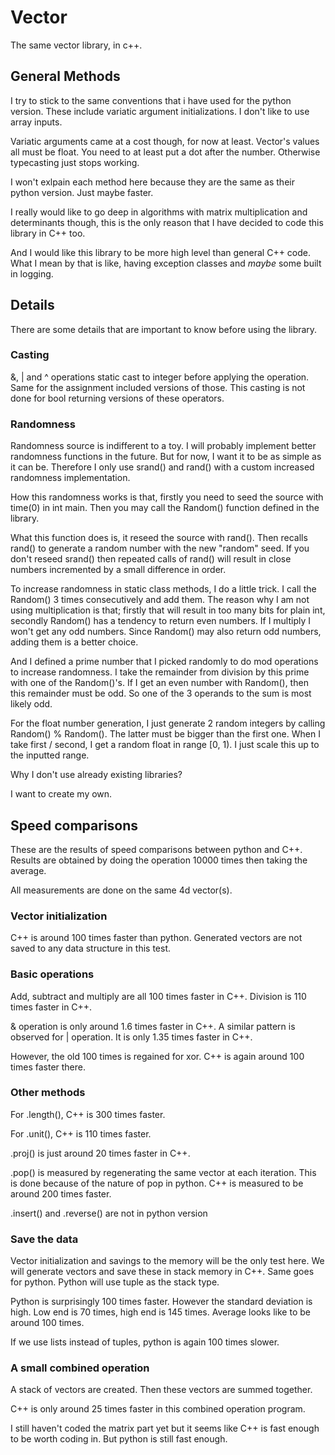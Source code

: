 # Vector

The same vector library, in c++.

## General Methods

I try to stick to the same conventions
that i have used for the python version.
These include variatic argument initializations.
I don't like to use array inputs.

Variatic arguments came at a cost though, 
for now at least. Vector's values all must be
float. You need to at least put a dot after the
number. Otherwise typecasting just stops working.

I won't exlpain each method here because they are
the same as their python version. Just maybe faster.

I really would like to go deep in algorithms with
matrix multiplication and determinants though, this
is the only reason that I have decided to code this
library in C++ too.

And I would like this library to be more high level
than general C++ code. What I mean by that is like,
having exception classes and _maybe_ some built in 
logging.

## Details

There are some details that are important to know
before using the library.

### Casting

&, | and ^ operations static cast to integer before
applying the operation. Same for the assignment included
versions of those. This casting is not done for bool 
returning versions of these operators.

### Randomness

Randomness source is indifferent to a toy. I will
probably implement better randomness functions in
the future. But for now, I want it to be as simple
as it can be. Therefore I only use srand() and rand()
with a custom increased randomness implementation.

How this randomness works is that, firstly you need to
seed the source with time(0) in int main. Then you may
call the Random() function defined in the library.

What this function does is, it reseed the source with 
rand(). Then recalls rand() to generate a random number
with the new "random" seed. If you don't reseed srand()
then repeated calls of rand() will result in close numbers
incremented by a small difference in order.

To increase randomness in static class methods, I do a
little trick. I call the Random() 3 times consecutively
and add them. The reason why I am not using multiplication
is that; firstly that will result in too many bits for plain
int, secondly Random() has a tendency to return even numbers.
If I multiply I won't get any odd numbers. Since Random() may
also return odd numbers, adding them is a better choice.

And I defined a prime number that I picked randomly to
do mod operations to increase randomness. I take the
remainder from division by this prime with one of the
Random()'s. If I get an even number with Random(), then
this remainder must be odd. So one of the 3 operands to the
sum is most likely odd.

For the float number generation, I just generate 2 random
integers by calling Random() % Random(). The latter must
be bigger than the first one. When I take first / second,
I get a random float in range [0, 1). I just scale this
up to the inputted range.

Why I don't use already existing libraries?

I want to create my own.

## Speed comparisons

These are the results of speed comparisons between python
and C++. Results are obtained by doing the operation 10000
times then taking the average.

All measurements are done on the same 4d vector(s).

### Vector initialization

C++ is around 100 times faster than python. Generated vectors
are not saved to any data structure in this test.

### Basic operations

Add, subtract and multiply are all 100 times faster in C++.
Division is 110 times faster in C++.

& operation is only around 1.6 times faster in C++. A similar
pattern is observed for | operation. It is only 1.35 times
faster in C++.

However, the old 100 times is regained for xor. C++ is again
around 100 times faster there.

### Other methods

For .length(), C++ is 300 times faster.

For .unit(), C++ is 110 times faster.

.proj() is just around 20 times faster in C++.

.pop() is measured by regenerating the same vector at each
iteration. This is done because of the nature of pop in python.
C++ is measured to be around 200 times faster.

.insert() and .reverse() are not in python version

### Save the data

Vector initialization and savings to the memory will be the only
test here. We will generate vectors and save these in stack memory
in C++. Same goes for python. Python will use tuple as the stack type.

Python is surprisingly 100 times faster. However the standard deviation
is high. Low end is 70 times, high end is 145 times. Average looks like
to be around 100 times.

If we use lists instead of tuples, python is again 100 times slower.

### A small combined operation

A stack of vectors are created. Then these vectors are summed together.

C++ is only around 25 times faster in this combined operation program.

I still haven't coded the matrix part yet but it seems like C++ is fast
enough to be worth coding in. But python is still fast enough.

